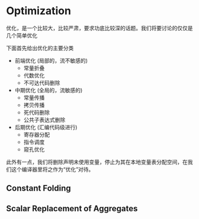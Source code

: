 # Optimization

优化，是一个比较大，比较严肃，要求功底比较深的话题。我们将要讨论的仅仅是几个简单优化

下面首先给出优化的主要分类

+ 前端优化 (局部的，流不敏感的)
  + 常量折叠
  + 代数优化
  + 不可达代码删除
+ 中期优化 (全局的，流敏感的)
  + 常量传播
  + 拷贝传播
  + 死代码删除
  + 公共子表达式删除
+ 后期优化 (汇编代码级进行)
  + 寄存器分配
  + 指令调度
  + 窥孔优化

此外有一点，我们将删除声明未使用变量，停止为其在本地变量表分配空间，在我们这个编译器里将之作为“优化”对待。

## Constant Folding

## Scalar Replacement of Aggregates

